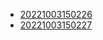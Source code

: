 - [20221003150226](/zet/20221003150226/README.md)
- [20221003150227](/zet/20221003150227/README.md)
